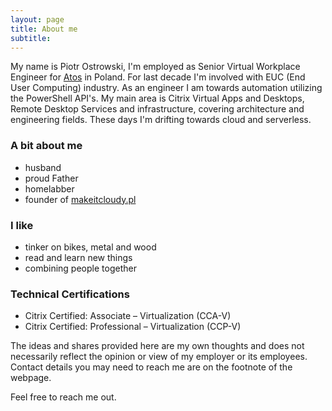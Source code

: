 ```yaml
---
layout: page
title: About me
subtitle:
---
```


My name is Piotr Ostrowski, I'm employed as Senior Virtual Workplace Engineer for [Atos](https://atos.net/en/) in Poland. For last decade I'm involved with EUC (End User Computing) industry. As an engineer I am towards automation utilizing the PowerShell API's. My main area is Citrix Virtual Apps and Desktops, Remote Desktop Services and infrastructure, covering architecture and engineering fields. These days I'm drifting towards cloud and serverless.

### A bit about me

- husband
- proud Father
- homelabber
- founder of [makeitcloudy.pl](https://makeitcloudy.pl/#)

### I like
- tinker on bikes, metal and wood
- read and learn new things
- combining people together

### Technical Certifications

* Citrix Certified: Associate – Virtualization (CCA-V)
* Citrix Certified: Professional – Virtualization (CCP-V)

The ideas and shares provided here are my own thoughts and does not necessarily reflect the opinion or view of my employer or its employees.
Contact details you may need to reach me are on the footnote of the webpage.

Feel free to reach me out.
